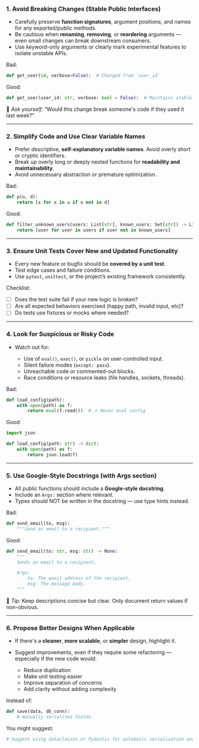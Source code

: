 ### 1. Avoid Breaking Changes (Stable Public Interfaces)

* Carefully preserve **function signatures**, argument positions, and names for any exported/public methods.
* Be cautious when **renaming**, **removing**, or **reordering** arguments — even small changes can break downstream consumers.
* Use keyword-only arguments or clearly mark experimental features to isolate unstable APIs.

Bad:

```python
def get_user(id, verbose=False):  # Changed from `user_id`
```

Good:

```python
def get_user(user_id: str, verbose: bool = False):  # Maintains stable interface
```

🧠 *Ask yourself:* “Would this change break someone's code if they used it last week?”

---

### 2. Simplify Code and Use Clear Variable Names

* Prefer descriptive, **self-explanatory variable names**. Avoid overly short or cryptic identifiers.
* Break up overly long or deeply nested functions for **readability and maintainability**.
* Avoid unnecessary abstraction or premature optimization.

Bad:

```python
def p(u, d):
    return [x for x in u if x not in d]
```

Good:

```python
def filter_unknown_users(users: List[str], known_users: Set[str]) -> List[str]:
    return [user for user in users if user not in known_users]
```

---

### 3. Ensure Unit Tests Cover New and Updated Functionality

* Every new feature or bugfix should be **covered by a unit test**.
* Test edge cases and failure conditions.
* Use `pytest`, `unittest`, or the project’s existing framework consistently.

Checklist:

* [ ] Does the test suite fail if your new logic is broken?
* [ ] Are all expected behaviors exercised (happy path, invalid input, etc)?
* [ ] Do tests use fixtures or mocks where needed?

---

### 4. Look for Suspicious or Risky Code

* Watch out for:

  * Use of `eval()`, `exec()`, or `pickle` on user-controlled input.
  * Silent failure modes (`except: pass`).
  * Unreachable code or commented-out blocks.
  * Race conditions or resource leaks (file handles, sockets, threads).

Bad:

```python
def load_config(path):
    with open(path) as f:
        return eval(f.read())  # ⚠️ Never eval config
```

Good:

```python
import json

def load_config(path: str) -> dict:
    with open(path) as f:
        return json.load(f)
```

---

### 5. Use Google-Style Docstrings (with Args section)

* All public functions should include a **Google-style docstring**.
* Include an `Args:` section where relevant.
* Types should NOT be written in the docstring — use type hints instead.

Bad:

```python
def send_email(to, msg):
    """Send an email to a recipient."""
```

Good:

```python
def send_email(to: str, msg: str) -> None:
    """
    Sends an email to a recipient.

    Args:
        to: The email address of the recipient.
        msg: The message body.
    """
```

📌 *Tip:* Keep descriptions concise but clear. Only document return values if non-obvious.

---

### 6. Propose Better Designs When Applicable

* If there's a **cleaner**, **more scalable**, or **simpler** design, highlight it.
* Suggest improvements, even if they require some refactoring — especially if the new code would:

  * Reduce duplication
  * Make unit testing easier
  * Improve separation of concerns
  * Add clarity without adding complexity

Instead of:

```python
def save(data, db_conn):
    # manually serializes fields
```

You might suggest:

```python
# Suggest using dataclasses or Pydantic for automatic serialization and validation
```
